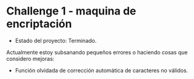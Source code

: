 <h1> Challenge 1 - maquina de encriptación</h1>

- Estado del proyecto: Terminado.

Actualmente estoy subsanando pequeños errores o haciendo
cosas que considero mejoras:

- Función olvidada de corrección automática de caracteres no válidos.
